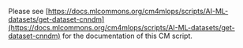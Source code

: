 Please see [https://docs.mlcommons.org/cm4mlops/scripts/AI-ML-datasets/get-dataset-cnndm](https://docs.mlcommons.org/cm4mlops/scripts/AI-ML-datasets/get-dataset-cnndm) for the documentation of this CM script.
